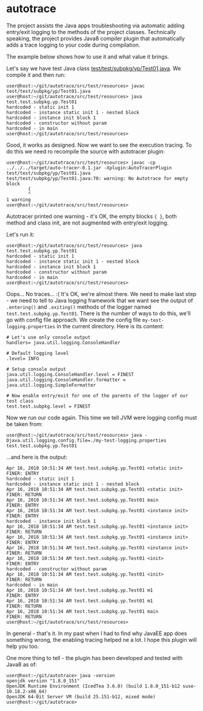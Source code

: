 # autotrace
The project assists the Java apps troubleshooting via automatic adding entry/exit logging to the methods of the project classes. Technically speaking, the project provides Java8 compiler plugin that automatically adds a trace logging to your code during compilation.

The example below shows how to use it and what value it brings.

Let's say we have test Java class [test/test/subpkg/yp/Test01.java](./src/test/resources/test/test/subpkg/yp/Test01.java).
We compile it and then run:
```console
user@host:~/git/autotrace/src/test/resources> javac test/test/subpkg/yp/Test01.java 
user@host:~/git/autotrace/src/test/resources> java test.test.subpkg.yp.Test01
hardcoded - static init 1
hardcoded - instance static init 1 - nested block
hardcoded - instance init block 1
hardcoded - constructor without param
hardcoded - in main
user@host:~/git/autotrace/src/test/resources>
```

Good, it works as designed. Now we want to see the execution tracing. To do this we need ro recompile the source with autotracer plugin:
```console
user@host:~/git/autotrace/src/test/resources> javac -cp ../../../target/auto-tracer-0.1.jar -Xplugin:AutoTracerPlugin test/test/subpkg/yp/Test01.java
test/test/subpkg/yp/Test01.java:70: warning: No Autotrace for empty block
        {
        ^
1 warning
user@host:~/git/autotrace/src/test/resources>
```
Autotracer printed one warning - it's OK, the empty blocks `{ }`, both method and class init, are not augmented with entry/exit logging.

Let's run it:
```console
user@host:~/git/autotrace/src/test/resources> java test.test.subpkg.yp.Test01
hardcoded - static init 1
hardcoded - instance static init 1 - nested block
hardcoded - instance init block 1
hardcoded - constructor without param
hardcoded - in main
user@host:~/git/autotrace/src/test/resources>
```
Oops... No traces... :(
It's OK, we're almost there. We need to make last step - we need to tell to Java logging framework that we want see the output of `.entering()` and `.exiting()` methods of the logger named `test.test.subpkg.yp.Test01`. There is the number of ways to do this, we'll go with config file approach. We create the config file `my-test-logging.properties` in the current directory. Here is its content:
```properties
# Let's use only console output
handlers= java.util.logging.ConsoleHandler

# Default logging level
.level= INFO

# Setup console output
java.util.logging.ConsoleHandler.level = FINEST
java.util.logging.ConsoleHandler.formatter = java.util.logging.SimpleFormatter

# Now enable entry/exit for one of the parents of the logger of our test class
test.test.subpkg.level = FINEST
```

Now we run our code again. This time we tell JVM were logging config must be taken from:
```console
user@host:~/git/autotrace/src/test/resources> java -Djava.util.logging.config.file=./my-test-logging.properties test.test.subpkg.yp.Test01
```
...and here is the output:
```console
Apr 16, 2018 10:51:34 AM test.test.subpkg.yp.Test01 <static init>
FINER: ENTRY
hardcoded - static init 1
hardcoded - instance static init 1 - nested block
Apr 16, 2018 10:51:34 AM test.test.subpkg.yp.Test01 <static init>
FINER: RETURN
Apr 16, 2018 10:51:34 AM test.test.subpkg.yp.Test01 main
FINER: ENTRY
Apr 16, 2018 10:51:34 AM test.test.subpkg.yp.Test01 <instance init>
FINER: ENTRY
hardcoded - instance init block 1
Apr 16, 2018 10:51:34 AM test.test.subpkg.yp.Test01 <instance init>
FINER: RETURN
Apr 16, 2018 10:51:34 AM test.test.subpkg.yp.Test01 <instance init>
FINER: ENTRY
Apr 16, 2018 10:51:34 AM test.test.subpkg.yp.Test01 <instance init>
FINER: RETURN
Apr 16, 2018 10:51:34 AM test.test.subpkg.yp.Test01 <init>
FINER: ENTRY
hardcoded - constructor without param
Apr 16, 2018 10:51:34 AM test.test.subpkg.yp.Test01 <init>
FINER: RETURN
hardcoded - in main
Apr 16, 2018 10:51:34 AM test.test.subpkg.yp.Test01 m1
FINER: ENTRY
Apr 16, 2018 10:51:34 AM test.test.subpkg.yp.Test01 m1
FINER: RETURN
Apr 16, 2018 10:51:34 AM test.test.subpkg.yp.Test01 main
FINER: RETURN
user@host:~/git/autotrace/src/test/resources>
```

In general - that's it. In my past when I had to find why JavaEE app does something wrong, the enabling tracing helped ne a lot. I hope this plugin will help you too.
 
 One more thing to tell - the plugin has been developed and tested with Java8 as of:
 ```console
 user@host:~/git/autotrace> java -version
openjdk version "1.8.0_151"
OpenJDK Runtime Environment (IcedTea 3.6.0) (build 1.8.0_151-b12 suse-10.18.2-x86_64)
OpenJDK 64-Bit Server VM (build 25.151-b12, mixed mode)
user@host:~/git/autotrace>
 ```
